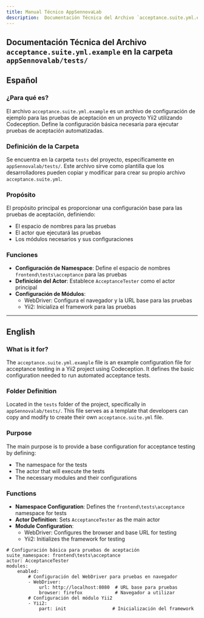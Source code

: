 ```yaml
---
title: Manual Técnico AppSennovaLab
description:  Documentación Técnica del Archivo `acceptance.suite.yml.example
---
```


## Documentación Técnica del Archivo `acceptance.suite.yml.example` en la carpeta `appSennovalab/tests/`

## Español

### ¿Para qué es?
El archivo `acceptance.suite.yml.example` es un archivo de configuración de ejemplo para las pruebas de aceptación en un proyecto Yii2 utilizando Codeception. Define la configuración básica necesaria para ejecutar pruebas de aceptación automatizadas.

### Definición de la Carpeta
Se encuentra en la carpeta `tests` del proyecto, específicamente en `appSennovalab/tests/`. Este archivo sirve como plantilla que los desarrolladores pueden copiar y modificar para crear su propio archivo `acceptance.suite.yml`.

### Propósito
El propósito principal es proporcionar una configuración base para las pruebas de aceptación, definiendo:
- El espacio de nombres para las pruebas
- El actor que ejecutará las pruebas
- Los módulos necesarios y sus configuraciones

### Funciones
- **Configuración de Namespace**: Define el espacio de nombres `frontend\tests\acceptance` para las pruebas
- **Definición del Actor**: Establece `AcceptanceTester` como el actor principal
- **Configuración de Módulos**:
  - WebDriver: Configura el navegador y la URL base para las pruebas
  - Yii2: Inicializa el framework para las pruebas

---

## English

### What is it for?
The `acceptance.suite.yml.example` file is an example configuration file for acceptance testing in a Yii2 project using Codeception. It defines the basic configuration needed to run automated acceptance tests.

### Folder Definition
Located in the `tests` folder of the project, specifically in `appSennovalab/tests/`. This file serves as a template that developers can copy and modify to create their own `acceptance.suite.yml` file.

### Purpose
The main purpose is to provide a base configuration for acceptance testing by defining:
- The namespace for the tests
- The actor that will execute the tests
- The necessary modules and their configurations

### Functions
- **Namespace Configuration**: Defines the `frontend\tests\acceptance` namespace for tests
- **Actor Definition**: Sets `AcceptanceTester` as the main actor
- **Module Configuration**:
  - WebDriver: Configures the browser and base URL for testing
  - Yii2: Initializes the framework for testing

```yaml:appSennovalab/tests/acceptance.suite.yml.example
# Configuración básica para pruebas de aceptación
suite_namespace: frontend\tests\acceptance
actor: AcceptanceTester
modules:
    enabled:
        # Configuración del WebDriver para pruebas en navegador
        - WebDriver:
            url: http://localhost:8080  # URL base para pruebas
            browser: firefox            # Navegador a utilizar
        # Configuración del módulo Yii2
        - Yii2:
            part: init                 # Inicialización del framework
```